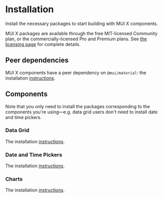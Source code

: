 # Installation

<p class="description">Install the necessary packages to start building with MUI X components.</p>

MUI X packages are available through the free MIT-licensed Community plan, or the commercially-licensed Pro and Premium plans.
See [the licensing page](/x/introduction/licensing/) for complete details.

## Peer dependencies

MUI X components have a peer dependency on `@mui/material`: the installation [instructions](/material-ui/getting-started/installation/).

## Components

Note that you only need to install the packages corresponding to the components you're using—e.g. data grid users don't need to install date and time pickers.

### Data Grid

The installation [instructions](/x/react-data-grid/getting-started/#installation).

### Date and Time Pickers

The installation [instructions](/x/react-date-pickers/getting-started/#installation).

### Charts

The installation [instructions](/x/react-charts/#getting-started).
